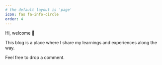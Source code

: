 ```yaml
---
# the default layout is 'page'
icon: fas fa-info-circle
order: 4
---
```


Hi, welcome 👋

This blog is a place where I share my learnings and experiences along the way.

Feel free to drop a comment.

